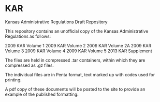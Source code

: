 KAR
===

Kansas Administrative Regulations Draft Repository

This repository contains an unofficial copy of the Kansas Administrative Regulations as follows:

2009 KAR Volume 1
2009 KAR Volume 2
2009 KAR Volume 2A
2009 KAR Volume 3
2009 KAR Volume 4
2009 KAR Volume 5
2013 KAR Supplement

The files are held in compressed .tar containers, within which they are compressed as .gz files. 

The individual files are in Penta format, text marked up with codes used for printing.

A pdf copy of these documents will be posted to the site to provide an example of the published formatting.
